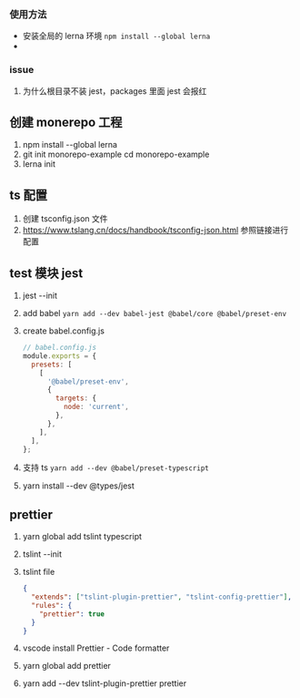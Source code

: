 ### 使用方法

- 安装全局的 lerna 环境
  `npm install --global lerna`
-

### issue

1. 为什么根目录不装 jest，packages 里面 jest 会报红

## 创建 monerepo 工程

1.  npm install --global lerna
2.  git init monorepo-example cd monorepo-example
3.  lerna init

## ts 配置

1. 创建 tsconfig.json 文件
2. https://www.tslang.cn/docs/handbook/tsconfig-json.html 参照链接进行配置

## test 模块 jest

1. jest --init
2. add babel
   `yarn add --dev babel-jest @babel/core @babel/preset-env`
3. create babel.config.js


    ```js
    // babel.config.js
    module.exports = {
      presets: [
        [
          '@babel/preset-env',
          {
            targets: {
              node: 'current',
            },
          },
        ],
      ],
    };
    ```

4. 支持 ts `yarn add --dev @babel/preset-typescript`
5. yarn install --dev @types/jest

## prettier

1. yarn global add tslint typescript
2. tslint --init
3. tslint file


    ```json
    {
      "extends": ["tslint-plugin-prettier", "tslint-config-prettier"],
      "rules": {
        "prettier": true
      }
    }
    ```

4. vscode install Prettier - Code formatter
5. yarn global add prettier
6. yarn add --dev tslint-plugin-prettier prettier
